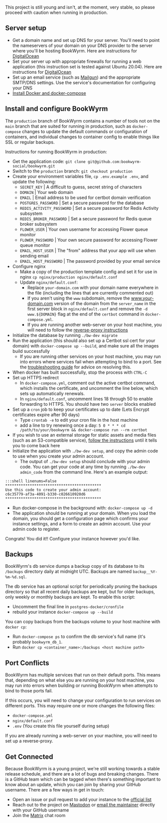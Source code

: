 This project is still young and isn't, at the moment, very stable, so please proceed with caution when running in production.

## Server setup
- Get a domain name and set up DNS for your server. You'll need to point the nameservers of your domain on your DNS provider to the server where you'll be hosting BookWyrm. Here are instructions for [DigitalOcean](https://www.digitalocean.com/community/tutorials/how-to-point-to-digitalocean-nameservers-from-common-domain-registrars)
- Set your server up with appropriate firewalls for running a web application (this instruction set is tested against Ubuntu 20.04). Here are instructions for [DigitalOcean](https://www.digitalocean.com/community/tutorials/initial-server-setup-with-ubuntu-20-04)
- Set up an email service (such as [Mailgun](https://documentation.mailgun.com/en/latest/quickstart.html)) and the appropriate SMTP/DNS settings. Use the service's documentation for configuring your DNS
- [Install Docker and docker-compose](https://docs.docker.com/compose/install/)

## Install and configure BookWyrm

The `production` branch of BookWyrm contains a number of tools not on the `main` branch that are suited for running in production, such as `docker-compose` changes to update the default commands or configuration of containers, and individual changes to container config to enable things like SSL or regular backups.

Instructions for running BookWyrm in production:

- Get the application code: `git clone git@github.com:bookwyrm-social/bookwyrm.git`
- Switch to the `production` branch: `git checkout production`
- Create your environment variables file, `cp .env.example .env`, and update the following:
    - `SECRET_KEY` | A difficult to guess, secret string of characters
    - `DOMAIN` | Your web domain
    - `EMAIL` | Email address to be used for certbot domain verification
    - `POSTGRES_PASSWORD` | Set a secure password for the database
    - `REDIS_ACTIVITY_PASSWORD` | Set a secure password for Redis Activity subsystem
    - `REDIS_BROKER_PASSWORD` | Set a secure password for Redis queue broker subsystem
    - `FLOWER_USER` | Your own username for accessing Flower queue monitor
    - `FLOWER_PASSWORD` | Your own secure password for accessing Flower queue monitor
    - `EMAIL_HOST_USER` | The "from" address that your app will use when sending email
    - `EMAIL_HOST_PASSWORD` | The password provided by your email service
- Configure nginx
    - Make a copy of the production template config and set it for use in nginx `cp nginx/production nginx/default.conf`
    - Update `nginx/default.conf`:
        - Replace `your-domain.com` with your domain name everywhere in the file (including the lines that are currently commented out)
        - If you aren't using the `www` subdomain, remove the www.your-domain.com version of the domain from the `server_name` in the first server block in `nginx/default.conf` and remove the `-d www.${DOMAIN}` flag at the end of the `certbot` command in `docker-compose.yml`.
        - If you are running another web-server on your host machine, you will need to follow the [reverse-proxy instructions](/using-a-reverse-proxy.html)
- Initialize the database by running `./bw-dev migrate`
- Run the application (this should also set up a Certbot ssl cert for your domain) with `docker-compose up --build`, and make sure all the images build successfully
    - If you are running other services on your host machine, you may run into errors where services fail when attempting to bind to a port. See the [troubleshooting guide](#port_conflicts) for advice on resolving this.
- When docker has built successfully, stop the process with `CTRL-C`
- Set up HTTPS redirect
    - In `docker-compose.yml`, comment out the active certbot command, which installs the certificate, and uncomment the line below, which sets up automatically renewals.
    - In `nginx/default.conf`, uncomment lines 18 through 50 to enable forwarding to HTTPS. You should have two `server` blocks enabled
- Set up a `cron` job to keep your certificates up to date (Lets Encrypt certificates expire after 90 days)
    - Type `crontab -e` to edit your cron file in the host machine
    - add a line to try renewing once a day: `5 0 * * * cd /path/to/your/bookwyrm && docker-compose run --rm certbot`
- If you wish to use an external storage for static assets and media files (such as an S3-compatible service), [follow the instructions](/external-storage.html) until it tells you to come back here
- Initialize the application with `./bw-dev setup`, and copy the admin code to use when you create your admin account.
    - The output of `./bw-dev setup` should conclude with your admin code. You can get your code at any time by running `./bw-dev admin_code` from the command line. Here's an example output:

``` { .sh }
:::shell linenums=False
*******************************************
Use this code to create your admin account:
c6c35779-af3a-4091-b330-c026610920d6
*******************************************
```

- Run docker-compose in the background with: `docker-compose up -d`
- The application should be running at your domain. When you load the domain, you should get a configuration page which confirms your instance settings, and a form to create an admin account. Use your admin code to register.

Congrats! You did it!! Configure your instance however you'd like.


## Backups

BookWyrm's db service dumps a backup copy of its database to its `/backups` directory daily at midnight UTC. Backups are named `backup__%Y-%m-%d.sql`.

The db service has an optional script for periodically pruning the backups directory so that all recent daily backups are kept, but for older backups, only weekly or monthly backups are kept. To enable this script:

- Uncomment the final line in `postgres-docker/cronfile`
- rebuild your instance `docker-compose up --build`

You can copy backups from the backups volume to your host machine with `docker cp`:

- Run `docker-compose ps` to confirm the db service's full name (it's probably `bookwyrm_db_1`.
- Run `docker cp <container_name>:/backups <host machine path>`

## Port Conflicts

BookWyrm has multiple services that run on their default ports. This means that, depending on what else you are running on your host machine, you may run into errors when building or running BookWyrm when attempts to bind to those ports fail.

If this occurs, you will need to change your configuration to run services on different ports. This may require one or more changes the following files:

- `docker-compose.yml`
- `nginx/default.conf`
- `.env` (You create this file yourself during setup)

If you are already running a web-server on your machine, you will need to set up a reverse-proxy.

## Get Connected

Because BookWyrm is a young project, we're still working towards a stable release schedule, and there are a lot of bugs and breaking changes. There is a GitHub team which can be tagged when there's something important to know about an update, which you can join by sharing your GitHub username. There are a few ways in get in touch:

 - Open an issue or pull request to add your instance to the [official list](https://github.com/bookwyrm-social/documentation/blob/main/content/using_bookwyrm/instances.md)
 - Reach out to the project on [Mastodon](https://tech.lgbt/@bookwyrm) or [email the maintainer](mailto:mousereeve@riseup.net) directly with your GitHub username
 - Join the [Matrix](https://matrix.to/#/#bookwyrm:matrix.org) chat room
